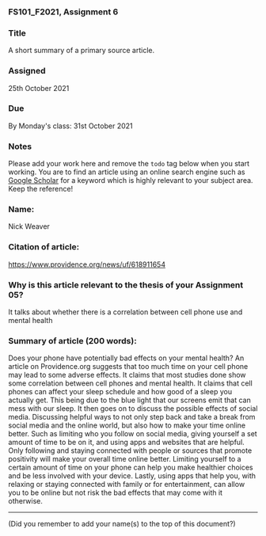 ### FS101_F2021, Assignment 6


### Title
A short summary of a primary source article.


### Assigned
25th October 2021


### Due
By Monday's class: 31st October 2021


### Notes
Please add your work here and remove the `todo` tag below when you start working. You are to find an article using an online search engine such as [Google Scholar](https://scholar.google.com/) for a keyword which is highly relevant to your subject area. Keep the reference!


### Name:

Nick Weaver


### Citation of article:

https://www.providence.org/news/uf/618911654


### Why is this article relevant to the thesis of your Assignment 05?

It talks about whether there is a correlation between cell phone use and mental health


### Summary of article (200 words):

Does your phone have potentially bad effects on your mental health? An article on Providence.org suggests that too much time on your cell phone may lead to some adverse effects.
It claims that most studies done show some correlation between cell phones and mental health. It claims that cell phones can affect your sleep schedule and how good of a sleep
you actually get. This being due to the blue light that our screens emit that can mess with our sleep. It then goes on to discuss the possible effects of social media.
Discussing helpful ways to not only step back and take a break from social media and the online world, but also how to make your time online better. Such as limiting who you
follow on social media, giving yourself a set amount of time to be on it, and using apps and websites that are helpful. Only following and staying connected with people or
sources that promote positivity will make your overall time online better. Limiting yourself to a certain amount of time on your phone can help you make healthier choices and be
less involved with your device. Lastly, using apps that help you, with relaxing or staying connected with family or for entertainment, can allow you to be online but not risk
the bad effects that may come with it otherwise.

---

(Did you remember to add your name(s) to the top of this document?)
